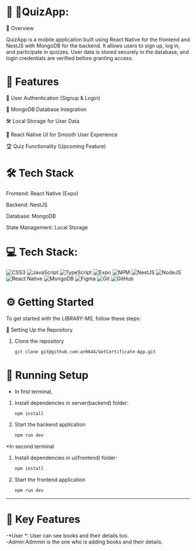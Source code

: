 # 💫 🏅QuizApp:

📝 Overview

QuizApp is a mobile application built using React Native for the frontend and NestJS with MongoDB for the backend. It allows users to sign up, log in, and participate in quizzes. User data is stored securely in the database, and login credentials are verified before granting access.

# 🚀 Features

🔐 User Authentication (Signup & Login)

💾 MongoDB Database Integration

🛠️ Local Storage for User Data

📱 React Native UI for Smooth User Experience

🏆 Quiz Functionality (Upcoming Feature)

# 🛠 Tech Stack

   Frontend: React Native (Expo)
   
   Backend: NestJS
    
   Database: MongoDB
    
   State Management: Local Storage


# 💻 Tech Stack:
![CSS3](https://img.shields.io/badge/css3-%231572B6.svg?style=for-the-badge&logo=css3&logoColor=white) ![JavaScript](https://img.shields.io/badge/javascript-%23323330.svg?style=for-the-badge&logo=javascript&logoColor=%23F7DF1E) ![TypeScript](https://img.shields.io/badge/typescript-%23007ACC.svg?style=for-the-badge&logo=typescript&logoColor=white) ![Expo](https://img.shields.io/badge/expo-1C1E24?style=for-the-badge&logo=expo&logoColor=#D04A37) ![NPM](https://img.shields.io/badge/NPM-%23CB3837.svg?style=for-the-badge&logo=npm&logoColor=white) ![NestJS](https://img.shields.io/badge/nestjs-%23E0234E.svg?style=for-the-badge&logo=nestjs&logoColor=white) ![NodeJS](https://img.shields.io/badge/node.js-6DA55F?style=for-the-badge&logo=node.js&logoColor=white) ![React Native](https://img.shields.io/badge/react_native-%2320232a.svg?style=for-the-badge&logo=react&logoColor=%2361DAFB) ![MongoDB](https://img.shields.io/badge/MongoDB-%234ea94b.svg?style=for-the-badge&logo=mongodb&logoColor=white) ![Figma](https://img.shields.io/badge/figma-%23F24E1E.svg?style=for-the-badge&logo=figma&logoColor=white) ![Git](https://img.shields.io/badge/git-%23F05033.svg?style=for-the-badge&logo=git&logoColor=white) ![GitHub](https://img.shields.io/badge/github-%23121011.svg?style=for-the-badge&logo=github&logoColor=white)

# ⚙️ Getting Started

To get started with the *LIBRARY-MS*, follow these steps:

 🚀 Setting Up the Repository

   1. Clone the repository
      
      ```bash
      git clone git@github.com:an9644/GetCertificate-App.git
      ```
# 🔧 Running Setup
 
   * In first terminal,
   
   1. Install dependencies in server(backend) folder:
      
      ``` bash
      npm install
      ```
   
   3. Start the backend application
      
      ``` bash
      npm run dev
      ```
    
   *In second terminal
        
   1. Install dependencies in ui(frontend) folder:
      
      ```bash
      npm install
      ```
      
   3. Start the frontend application
      
      ``` bash
      npm run dev
      ```
   ---
      
 # 🔑 Key Features
 
-*User *: User can see books and their details too. <br>
-*Admin*:Admmin is the one who is adding books and their details.<br>
<!-- Proudly created with GPRM ( https://gprm.itsvg.in ) -->
